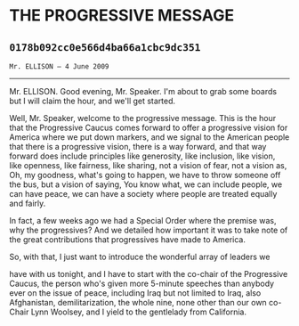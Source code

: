 # THE PROGRESSIVE MESSAGE
## `0178b092cc0e566d4ba66a1cbc9dc351`
`Mr. ELLISON — 4 June 2009`

---


Mr. ELLISON. Good evening, Mr. Speaker. I'm about to grab some boards 
but I will claim the hour, and we'll get started.

Well, Mr. Speaker, welcome to the progressive message. This is the 
hour that the Progressive Caucus comes forward to offer a progressive 
vision for America where we put down markers, and we signal to the 
American people that there is a progressive vision, there is a way 
forward, and that way forward does include principles like generosity, 
like inclusion, like vision, like openness, like fairness, like 
sharing, not a vision of fear, not a vision as, Oh, my goodness, what's 
going to happen, we have to throw someone off the bus, but a vision of 
saying, You know what, we can include people, we can have peace, we can 
have a society where people are treated equally and fairly.

In fact, a few weeks ago we had a Special Order where the premise 
was, why the progressives? And we detailed how important it was to take 
note of the great contributions that progressives have made to America.

So, with that, I just want to introduce the wonderful array of 
leaders we


have with us tonight, and I have to start with the co-chair of the 
Progressive Caucus, the person who's given more 5-minute speeches than 
anybody ever on the issue of peace, including Iraq but not limited to 
Iraq, also Afghanistan, demilitarization, the whole nine, none other 
than our own co-Chair Lynn Woolsey, and I yield to the gentlelady from 
California.